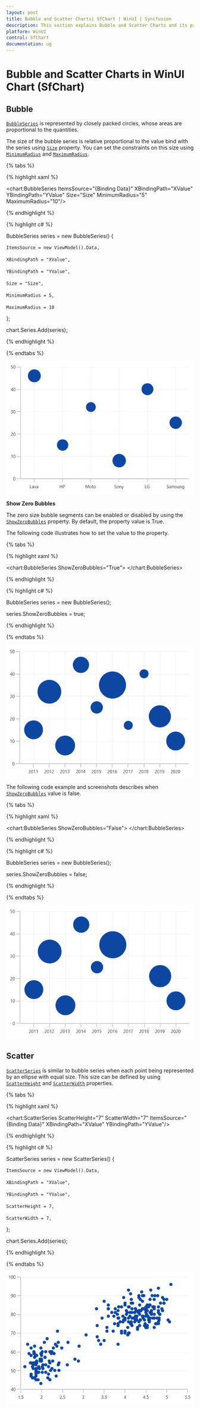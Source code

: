 ```yaml
---
layout: post
title: Bubble and Scatter Charts| SfChart | WinUI | Syncfusion
description: This section explains Bubble and Scatter Charts and its properties for customization in WinUI Charts (SfChart)
platform: WinUI
control: SfChart
documentation: ug
---
```


# Bubble and Scatter Charts in WinUI Chart (SfChart)

## Bubble 

[`BubbleSeries`](https://help.syncfusion.com/cr/WinUI/Syncfusion.UI.Xaml.Charts.BubbleSeries.html#) is represented by closely packed circles, whose areas are proportional to the quantities. 

The size of the bubble series is relative proportional to the value bind with the series using [`Size`](https://help.syncfusion.com/cr/WinUI/Syncfusion.UI.Xaml.Charts.BubbleSeries.html#Syncfusion_UI_Xaml_Charts_BubbleSeries_Size)  property. You can set the constraints on this size using [`MinimumRadius`](https://help.syncfusion.com/cr/WinUI/Syncfusion.UI.Xaml.Charts.BubbleSeries.html#Syncfusion_UI_Xaml_Charts_BubbleSeries_MaximumRadius) and [`MaximumRadius`](https://help.syncfusion.com/cr/WinUI/Syncfusion.UI.Xaml.Charts.BubbleSeries.html#Syncfusion_UI_Xaml_Charts_BubbleSeries_MaximumRadius).

{% tabs %}

{% highlight xaml %}

<chart:BubbleSeries ItemsSource="{Binding Data}" XBindingPath="XValue" YBindingPath="YValue" Size="Size" MinimumRadius="5" MaximumRadius="10"/>

{% endhighlight %}

{% highlight c# %}

BubbleSeries series = new BubbleSeries()
{

    ItemsSource = new ViewModel().Data,

    XBindingPath = "XValue",

    YBindingPath = "YValue",

    Size = "Size",

    MinimumRadius = 5,

    MaximumRadius = 10

};

chart.Series.Add(series);

{% endhighlight %}

{% endtabs %}

![Bubble chart type in WinUI](Series_images/bubble_chart.png)

**Show Zero Bubbles**

The zero size bubble segments can be enabled or disabled by using the [`ShowZeroBubbles`](https://help.syncfusion.com/cr/WinUI/Syncfusion.UI.Xaml.Charts.BubbleSeries.html#Syncfusion_UI_Xaml_Charts_BubbleSeries_ShowZeroBubblesProperty) property. By default, the property value is True.

The following code illustrates how to set the value to the property.

{% tabs %}

{% highlight xaml %}

<chart:BubbleSeries ShowZeroBubbles="True">
</chart:BubbleSeries>

{% endhighlight %}

{% highlight c# %}

BubbleSeries series = new BubbleSeries();

series.ShowZeroBubbles = true;

{% endhighlight %}

{% endtabs %}

![ShowZeroBubbles support in WinUI](Series_images/showzerobubble_true.png)

The following code example and screenshots describes when [`ShowZeroBubbles`](https://help.syncfusion.com/cr/WinUI/Syncfusion.UI.Xaml.Charts.BubbleSeries.html#Syncfusion_UI_Xaml_Charts_BubbleSeries_ShowZeroBubblesProperty) value is false.

{% tabs %}

{% highlight xaml %}

<chart:BubbleSeries ShowZeroBubbles="False">
</chart:BubbleSeries>

{% endhighlight %}

{% highlight c# %}

BubbleSeries series = new BubbleSeries();

series.ShowZeroBubbles = false;

{% endhighlight %}

{% endtabs %}

![ShowZeroBubbles support in WinUI Chart](Series_images/showzerobubble_false.png)

## Scatter

[`ScatterSeries`](https://help.syncfusion.com/cr/WinUI/Syncfusion.UI.Xaml.Charts.ScatterSeries.html#) is similar to bubble series when each point being represented by an ellipse with equal size. This size can be defined by using [`ScatterHeight`](https://help.syncfusion.com/cr/WinUI/Syncfusion.UI.Xaml.Charts.ScatterSeries.html#Syncfusion_UI_Xaml_Charts_ScatterSeries_ScatterHeight) and [`ScatterWidth`](https://help.syncfusion.com/cr/WinUI/Syncfusion.UI.Xaml.Charts.ScatterSeries.html#Syncfusion_UI_Xaml_Charts_ScatterSeries_ScatterWidth) properties.

{% tabs %}

{% highlight xaml %}

<chart:ScatterSeries ScatterHeight="7" ScatterWidth="7" ItemsSource="{Binding Data}" XBindingPath="XValue" YBindingPath="YValue"/>

{% endhighlight %}

{% highlight c# %}

ScatterSeries series = new ScatterSeries()
{

    ItemsSource = new ViewModel().Data,

    XBindingPath = "XValue",

    YBindingPath = "YValue",

    ScatterHeight = 7,

    ScatterWidth = 7,

};

chart.Series.Add(series);

{% endhighlight %}

{% endtabs %}

![Scatter chart type in WinUI](Series_images/scatter_chart.png)